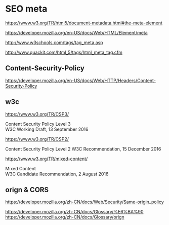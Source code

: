 # SEO meta  

https://www.w3.org/TR/html5/document-metadata.html#the-meta-element  

https://developer.mozilla.org/en-US/docs/Web/HTML/Element/meta  

http://www.w3schools.com/tags/tag_meta.asp  

http://www.quackit.com/html_5/tags/html_meta_tag.cfm  



## Content-Security-Policy  

https://developer.mozilla.org/en-US/docs/Web/HTTP/Headers/Content-Security-Policy  

<meta http-equiv="Content-Security-Policy" content="default-src https:">



## w3c 


https://www.w3.org/TR/CSP3/  

Content Security Policy Level 3  
W3C Working Draft, 13 September 2016  

https://www.w3.org/TR/CSP2/  

Content Security Policy Level 2
W3C Recommendation, 15 December 2016



https://www.w3.org/TR/mixed-content/  

Mixed Content  
W3C Candidate Recommendation, 2 August 2016  



## 

<meta name="referrer" content="">  

<meta name="creator" content="">  

<meta name="googlebot" content="">  

<meta name="publisher" content="">  

<meta name="robots" content="index">  

<meta name="robots" content="follow">  


## orign & CORS  

https://developer.mozilla.org/zh-CN/docs/Web/Security/Same-origin_policy

https://developer.mozilla.org/zh-CN/docs/Glossary/%E6%BA%90  
https://developer.mozilla.org/zh-CN/docs/Glossary/orign  

